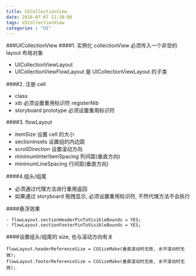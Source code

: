```yaml
---
title: UICollectionView
date: 2016-07-07 11:38:06
tags: UICollectionView
categories : "UI"
---
```


###UICollectionView
####1. 实例化 collectionView 必须传入一个非空的 layout 布局对象
- UICollectionViewLayout
- UICollectionViewFlowLayout 是 UICollectionViewLayout 的子类

####2. 注册 cell

- class
- xib  必须设置重用标识符 registerNib
- storyboard prototype  必须设置重用标识符

####3. flowLayout

- itemSize 设置 cell 的大小
- sectionInsets 设置组的内边距
- scrollDirection 设置滚动方向
- minimumInterItemSpacing 列间距(垂直方向)
- minimumLineSpacing  行间距(垂直方向)

####4.组头/组尾

- 必须通过代理方法进行重用返回
- 如果通过 storyboard 拖拽显示, 必须设置重用标识符, 不然代理方法不会执行

####悬浮效果
```objc
- flowLayout.sectionHeaderPinToVisibleBounds = YES;
- flowLayout.sectionFooterPinToVisibleBounds = YES;
```
####设置组头/组尾的 size, 也与滚动方向有关

```objc
flowLayout.headerReferenceSize = CGSizeMake(垂直滚动时无效, 水平滚动时无效);
flowLayout.footerReferenceSize = CGSizeMake(垂直滚动时无效, 水平滚动时无效);
```

